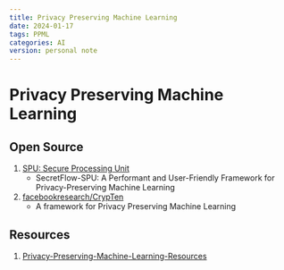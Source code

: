 ```yaml
---
title: Privacy Preserving Machine Learning
date: 2024-01-17
tags: PPML
categories: AI
version: personal note
---
```


# Privacy Preserving Machine Learning

## Open Source
1. [SPU: Secure Processing Unit](https://github.com/secretflow/spu)
   - SecretFlow-SPU: A Performant and User-Friendly Framework for Privacy-Preserving Machine Learning
1. [facebookresearch/CrypTen](https://github.com/facebookresearch/CrypTen)
   - A framework for Privacy Preserving Machine Learning

## Resources
1. [Privacy-Preserving-Machine-Learning-Resources](https://github.com/Ye-D/PPML-Resource)